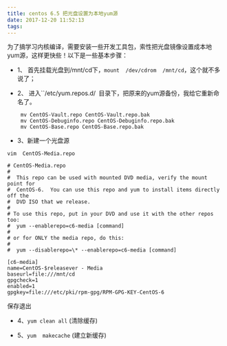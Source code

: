 ```yaml
---
title: centos 6.5 把光盘设置为本地yum源
date: 2017-12-20 11:52:13
tags:
---
```

为了搞学习内核编译，需要安装一些开发工具包，索性把光盘镜像设置成本地yum源，这样更快些！以下是一些基本步骤：

 - 1、 首先挂载光盘到/mnt/cd下，`mount  /dev/cdrom  /mnt/cd`，这个就不多说了；

 - 2、 进入``/etc/yum.repos.d/` `目录下，把原来的yum源备份，我给它重新命名了。

        mv CentOS-Vault.repo CentOS-Vault.repo.bak
        mv CentOS-Debuginfo.repo CentOS-Debuginfo.repo.bak
        mv CentOS-Base.repo CentOS-Base.repo.bak

- 3、新建一个光盘源

`vim  CentOS-Media.repo`

```
# CentOS-Media.repo
#
#  This repo can be used with mounted DVD media, verify the mount point for
#  CentOS-6.  You can use this repo and yum to install items directly off the
#  DVD ISO that we release.
#
# To use this repo, put in your DVD and use it with the other repos too:
#  yum --enablerepo=c6-media [command]
#  
# or for ONLY the media repo, do this:
#
#  yum --disablerepo=\* --enablerepo=c6-media [command]

[c6-media]
name=CentOS-$releasever - Media
baseurl=file:///mnt/cd
gpgcheck=1
enabled=1
gpgkey=file:///etc/pki/rpm-gpg/RPM-GPG-KEY-CentOS-6
```
保存退出



- 4、`yum clean all` (清除缓存)

- 5、`yum  makecache` (建立新缓存)
